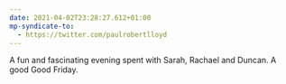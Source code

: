 ```yaml
---
date: 2021-04-02T23:28:27.612+01:00
mp-syndicate-to:
  - https://twitter.com/paulrobertlloyd
---
```

A fun and fascinating evening spent with Sarah, Rachael and Duncan. A good Good Friday.
